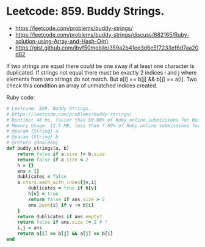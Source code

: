
# Leetcode: 859. Buddy Strings.

- https://leetcode.com/problems/buddy-strings/
- https://leetcode.com/problems/buddy-strings/discuss/682165/Ruby-solution-using-Array-and-Hash-O(n).
- https://gist.github.com/lbvf50mobile/359a2b41ee3d6e5f7233ef6d7aa20d82


If two strings are equal there could be one sway if at least one character is duplicated. 
If strings not equal there must be exactly 2 indices i and j where elements from two strings do not match. But a[i] == b[j] && b[j] == a[i]. 
Two check this condition an array of unmatched indices created.


Ruby code: 
```Ruby
# Leetcode: 859. Buddy Strings.
# https://leetcode.com/problems/buddy-strings/
# Runtime: 48 ms, faster than 60.00% of Ruby online submissions for Buddy Strings.
# Memory Usage: 12.5 MB, less than 7.69% of Ruby online submissions for Buddy Strings
# @param {String} a
# @param {String} b
# @return {Boolean}
def buddy_strings(a, b)
    return false if a.size != b.size
    return false if a.size < 2
    h = {}
    ans = []
    dublicates = false
    a.chars.each_with_index{|v,i|
        dublicates = true if h[v]
        h[v] = true
        return false if ans.size > 2
        ans.push(i) if v != b[i]
    }
    return dublicates if ans.empty?
    return false if ans.size != 2 # !
    i,j = ans
    return a[i] == b[j] && a[j] == b[i]
end
```